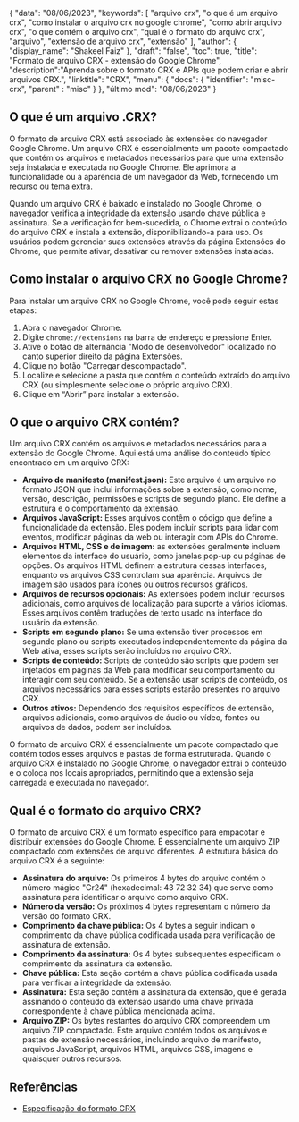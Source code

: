 {
"data": "08/06/2023",
  "keywords": [
"arquivo crx",
"o que é um arquivo crx",
"como instalar o arquivo crx no google chrome",
"como abrir arquivo crx",
"o que contém o arquivo crx",
"qual é o formato do arquivo crx",
"arquivo",
"extensão de arquivo crx",
"extensão"
],
  "author": {
"display_name": "Shakeel Faiz"
},
"draft": "false",
"toc": true,
"title": "Formato de arquivo CRX - extensão do Google Chrome",
  "description":"Aprenda sobre o formato CRX e APIs que podem criar e abrir arquivos CRX.",
"linktitle": "CRX",
  "menu": {
    "docs": {
      "identifier": "misc-crx",
"parent" : "misc"
}
},
"último mod": "08/06/2023"
}

## O que é um arquivo .CRX?

O formato de arquivo CRX está associado às extensões do navegador Google Chrome. Um arquivo CRX é essencialmente um pacote compactado que contém os arquivos e metadados necessários para que uma extensão seja instalada e executada no Google Chrome. Ele aprimora a funcionalidade ou a aparência de um navegador da Web, fornecendo um recurso ou tema extra.

Quando um arquivo CRX é baixado e instalado no Google Chrome, o navegador verifica a integridade da extensão usando chave pública e assinatura. Se a verificação for bem-sucedida, o Chrome extrai o conteúdo do arquivo CRX e instala a extensão, disponibilizando-a para uso. Os usuários podem gerenciar suas extensões através da página Extensões do Chrome, que permite ativar, desativar ou remover extensões instaladas.

## Como instalar o arquivo CRX no Google Chrome?

Para instalar um arquivo CRX no Google Chrome, você pode seguir estas etapas:

1. Abra o navegador Chrome.
2. Digite `chrome://extensions` na barra de endereço e pressione Enter.
3. Ative o botão de alternância "Modo de desenvolvedor" localizado no canto superior direito da página Extensões.
4. Clique no botão "Carregar descompactado".
5. Localize e selecione a pasta que contém o conteúdo extraído do arquivo CRX (ou simplesmente selecione o próprio arquivo CRX).
6. Clique em “Abrir” para instalar a extensão.

## O que o arquivo CRX contém?

Um arquivo CRX contém os arquivos e metadados necessários para a extensão do Google Chrome. Aqui está uma análise do conteúdo típico encontrado em um arquivo CRX:

- **Arquivo de manifesto (manifest.json):** Este arquivo é um arquivo no formato JSON que inclui informações sobre a extensão, como nome, versão, descrição, permissões e scripts de segundo plano. Ele define a estrutura e o comportamento da extensão.
- **Arquivos JavaScript:** Esses arquivos contêm o código que define a funcionalidade da extensão. Eles podem incluir scripts para lidar com eventos, modificar páginas da web ou interagir com APIs do Chrome.
- **Arquivos HTML, CSS e de imagem:** as extensões geralmente incluem elementos da interface do usuário, como janelas pop-up ou páginas de opções. Os arquivos HTML definem a estrutura dessas interfaces, enquanto os arquivos CSS controlam sua aparência. Arquivos de imagem são usados para ícones ou outros recursos gráficos.
- **Arquivos de recursos opcionais:** As extensões podem incluir recursos adicionais, como arquivos de localização para suporte a vários idiomas. Esses arquivos contêm traduções de texto usado na interface do usuário da extensão.
- **Scripts em segundo plano:** Se uma extensão tiver processos em segundo plano ou scripts executados independentemente da página da Web ativa, esses scripts serão incluídos no arquivo CRX.
- **Scripts de conteúdo:** Scripts de conteúdo são scripts que podem ser injetados em páginas da Web para modificar seu comportamento ou interagir com seu conteúdo. Se a extensão usar scripts de conteúdo, os arquivos necessários para esses scripts estarão presentes no arquivo CRX.
- **Outros ativos:** Dependendo dos requisitos específicos de extensão, arquivos adicionais, como arquivos de áudio ou vídeo, fontes ou arquivos de dados, podem ser incluídos.

O formato de arquivo CRX é essencialmente um pacote compactado que contém todos esses arquivos e pastas de forma estruturada. Quando o arquivo CRX é instalado no Google Chrome, o navegador extrai o conteúdo e o coloca nos locais apropriados, permitindo que a extensão seja carregada e executada no navegador.

## Qual é o formato do arquivo CRX?

O formato de arquivo CRX é um formato específico para empacotar e distribuir extensões do Google Chrome. É essencialmente um arquivo ZIP compactado com extensões de arquivo diferentes. A estrutura básica do arquivo CRX é a seguinte:

- **Assinatura do arquivo:** Os primeiros 4 bytes do arquivo contém o número mágico "Cr24" (hexadecimal: 43 72 32 34) que serve como assinatura para identificar o arquivo como arquivo CRX.
- **Número da versão:** Os próximos 4 bytes representam o número da versão do formato CRX.
- **Comprimento da chave pública:** Os 4 bytes a seguir indicam o comprimento da chave pública codificada usada para verificação de assinatura de extensão.
- **Comprimento da assinatura:** Os 4 bytes subsequentes especificam o comprimento da assinatura da extensão.
- **Chave pública:** Esta seção contém a chave pública codificada usada para verificar a integridade da extensão.
- **Assinatura:** Esta seção contém a assinatura da extensão, que é gerada assinando o conteúdo da extensão usando uma chave privada correspondente à chave pública mencionada acima.
- **Arquivo ZIP:** Os bytes restantes do arquivo CRX compreendem um arquivo ZIP compactado. Este arquivo contém todos os arquivos e pastas de extensão necessários, incluindo arquivo de manifesto, arquivos JavaScript, arquivos HTML, arquivos CSS, imagens e quaisquer outros recursos.

## Referências
* [Especificação do formato CRX](https://groups.google.com/a/chromium.org/g/chromium-extensions/c/K3YIsNL_Et4)

